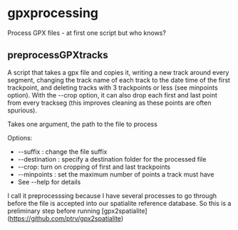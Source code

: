 # gpxprocessing #

Process GPX files - at first one script but who knows?

## preprocessGPXtracks ##

A script that takes a gpx file and copies it, writing a new track
around every segment, changing the track name of each track to the
date time of the first trackpoint, and deleting tracks with 3
trackpoints or less (see minpoints option). With the --crop option, it
can also drop each first and last point from every trackseg (this
improves cleaning as these points are often spurious).

Takes one argument, the path to the file to process

Options:
* --suffix <string>: change the file suffix
* --destination <string>: specify a destination folder for the processed file
* --crop: turn on cropping of first and last trackpoints
* --minpoints <integer>: set the maximum number of points a track must have
* See --help for details

I call it preprocesssing because I have several processes to go
through before the file is accepted into our spatialite reference
database. So this is a preliminary step before running
[gpx2spatialite] (https://github.com/ptrv/gpx2spatialite)
